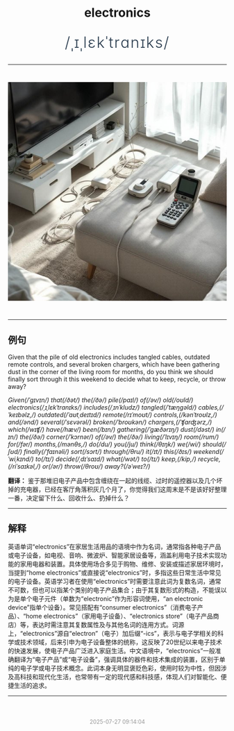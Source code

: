 <div align="center">

# electronics

<div style="margin: 30px 0;">
<h1 style="font-size: 2.5em; font-weight: 300; letter-spacing: 2px; margin: 0; color: #2c3e50;">
/ˌɪˌlɛkˈtrɑnɪks/
</h1>
</div>

</div>

---

<div align="center" style="margin: 40px 0;">

![electronics](images/electronics.png)

</div>

---

## 例句

Given that the pile of old electronics includes tangled cables, outdated remote controls, and several broken chargers, which have been gathering dust in the corner of the living room for months, do you think we should finally sort through it this weekend to decide what to keep, recycle, or throw away?

*Given(/ˈgɪvɪn/) that(/ðət/) the(/ðə/) pile(/paɪl/) of(/əv/) old(/oʊld/) electronics(/ˌɪˌlɛkˈtrɑnɪks/) includes(/ˌɪnˈkludz/) tangled(/ˈtæŋgəld/) cables,(/ˈkeɪbəlz,/) outdated(/ˈaʊtˌdeɪtɪd/) remote(/rɪˈmoʊt/) controls,(/kənˈtroʊlz,/) and(/ənd/) several(/ˈsɛvərəl/) broken(/ˈbroʊkən/) chargers,(/ˈʧɑrʤərz,/) which(/wɪʧ/) have(/hæv/) been(/bɪn/) gathering(/ˈgæðərɪŋ/) dust(/dəst/) in(/ɪn/) the(/ðə/) corner(/ˈkɔrnər/) of(/əv/) the(/ðə/) living(/ˈlɪvɪŋ/) room(/rum/) for(/fər/) months,(/mənθs,/) do(/du/) you(/ju/) think(/θɪŋk/) we(/wi/) should(/ʃʊd/) finally(/ˈfaɪnəli/) sort(/sɔrt/) through(/θru/) it(/ɪt/) this(/ðɪs/) weekend(/ˈwiˌkɪnd/) to(/tɪ/) decide(/ˌdɪˈsaɪd/) what(/wət/) to(/tɪ/) keep,(/kip,/) recycle,(/riˈsaɪkəl,/) or(/ər/) throw(/θroʊ/) away?(/əˈweɪ?/)*

**翻译：** 鉴于那堆旧电子产品中包含缠绕在一起的线缆、过时的遥控器以及几个坏掉的充电器，已经在客厅角落积灰几个月了，你觉得我们这周末是不是该好好整理一番，决定留下什么、回收什么、扔掉什么？

---

## 解释

英语单词“electronics”在家居生活用品的语境中作为名词，通常指各种电子产品或电子设备，如电视、音响、微波炉、智能家居设备等，涵盖利用电子技术实现功能的家用电器和装置。具体使用场合多见于购物、维修、安装或描述家居环境时，当提到“home electronics”或直接说“electronics”时，多指这些日常生活中常见的电子设备。英语学习者在使用“electronics”时需要注意此词为复数名词，通常不可数，但也可以指某个类别的电子产品集合；由于其复数形式的构造，不能误以为是单个电子元件（单数为“electronic”作为形容词使用，“an electronic device”指单个设备）。常见搭配有“consumer electronics”（消费电子产品）、“home electronics”（家用电子设备）、“electronics store”（电子产品商店）等，表达时需注意其复数属性及与其他名词的连用方式。词源上，“electronics”源自“electron”（电子）加后缀“-ics”，表示与电子学相关的科学或技术领域，后来引申为电子设备整体的统称，这反映了20世纪以来电子技术的快速发展，使电子产品广泛进入家庭生活。中文语境中，“electronics”一般准确翻译为“电子产品”或“电子设备”，强调具体的器件和技术集成的装置，区别于单纯的电子学或电子技术概念。此词本身无明显褒贬色彩，使用时较为中性，但因涉及高科技和现代化生活，也常带有一定的现代感和科技感，体现人们对智能化、便捷生活的追求。


---

<div align="center" style="margin-top: 50px;">
<small style="color: #999; font-size: 0.9em;">2025-07-27 09:14:04</small>
</div>

